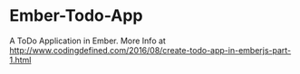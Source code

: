 # Ember-Todo-App
A ToDo Application in Ember. More Info at http://www.codingdefined.com/2016/08/create-todo-app-in-emberjs-part-1.html
